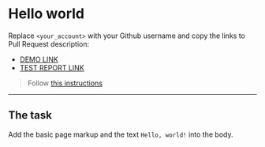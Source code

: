 # Hello world
Replace `<your_account>` with your Github username and copy the links to Pull Request description:
- [DEMO LINK](https://Bogdan-Pohilko.github.io/layout_hello-world/)
- [TEST REPORT LINK](https://Bogdan-Pohilko.github.io/layout_hello-world/report/html_report/)

> Follow [this instructions](https://mate-academy.github.io/layout_task-guideline/#how-to-solve-the-layout-tasks-on-github)
___

## The task
Add the basic page markup and the text `Hello, world!` into the body.
